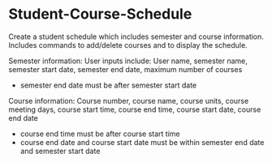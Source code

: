 # Student-Course-Schedule

Create a student schedule which includes semester and course information. Includes commands to add/delete courses and to display the schedule.

Semester information: User inputs include: User name, semester name, semester start date, semester end date, maximum number of courses
- semester end date must be after semester start date

Course information: Course number, course name, course units, course meeting days, course start time, course end time, course start date, course end date
- course end time must be after course start time
- course end date and course start date must be within semester end date and semester start date
